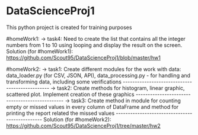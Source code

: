 # DataScienceProj1
This python project is created for training purposes

#homeWork1:
 -> task4:
    Need to create the list that contains all the integer numbers from 1 to 10 using looping and display the result on the screen. 
    Solution (for #homeWork1):
    https://github.com/Scout95/DataScienceProj1/blob/master/hw1

#homeWork2:
 -> task1: 
    Create different modules for the work with data: data_loader.py (for CSV, JSON, API), data_processing.py - for handling and 
    transforming data, including some verifications
    -----------------------------------------------
-> task2: 
    Create methods for histogram, linear graphic, scattered plot. Implement creation of these graphics
    -----------------------------------------------
-> task3: 
    Create method in module for counting empty or missed values in every column of DataFrame and method for printing the report 
    related the missed values
    -----------------------------------------------
 Solution (for #homeWork2):
 https://github.com/Scout95/DataScienceProj1/tree/master/hw2
